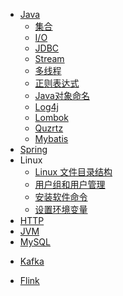 - [Java](Java/Java基础/README.md)
  - [集合](Java/集合/README.md)
  - [I/O](Java/Java基础/IO.md)
  - [JDBC](Java/Java基础/JDBC.md)
  - [Stream](Java/Java基础/Stream.md)
  - [多线程](Java/多线程/README.md)
  - [正则表达式](Java/Java基础/正则表达式.md)
  - [Java对象命名](Java/Java基础/Java的几种对象.md)
  - [Log4j](Java/第三方包/log4j.md)
  - [Lombok](Java/第三方包/Lombok.md)
  - [Quzrtz](Java/第三方包/Quartz.md)
  - [Mybatis](Java/Mybatis/README.md)
- [Spring](Java/Spring/README.md)
- Linux
  - [Linux 文件目录结构](Linux/文件目录结构.md)
  - [用户组和用户管理](Linux/用户和用户组管理/README.md)
  - [安装软件命令](Linux/安装软件命令.md)
  - [设置环境变量](Linux/设置环境变量和区别.md)
- [HTTP](HTTP/HTTP.md)
- [JVM](JVM/README.md)
- [MySQL](数据库/README.md)
<!--
- [Hadoop](Hadoop/README.md)
- [YARN](Hadoop/YARN/README.md)
- [Hive](Hive/README.md)
- [HBase](HBase/README.md)
- [Zookeeper](Zookeeper/README.md)
-->
- [Kafka](Kafka/README.md)
<!--
- [Spark](Spark/README.md)
-->
- [Flink](Flink/README.md)
<!--
- [Kylin](Kylin/README.md)
- [ElasticSearch](ElasticSearch/README.md)
-->
